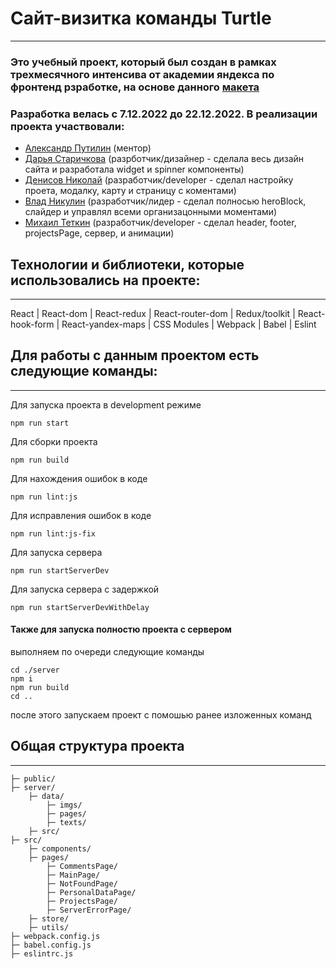 # Сайт-визитка команды Turtle
<hr/>

### Это учебный проект, который был создан в рамках трехмесячного интенсива от академии яндекса по фронтенд рзработке, на основе данного [макета](https://www.figma.com/file/mQUwCKwMvcJVOqo3Ep21OU/%D0%A1%D0%B0%D0%B9%D1%82-%D0%B2%D0%B8%D0%B7%D0%B8%D1%82%D0%BA%D0%B0-%D0%B2%D0%B5%D0%B1-%D1%81%D1%82%D1%83%D0%B4%D0%B8%D0%B8-(%D0%BF%D1%80%D0%BE%D0%B5%D0%BA%D1%82-%D0%B4%D0%BB%D1%8F-%D0%AF%D0%BD%D0%B4%D0%B5%D0%BA%D1%81%D0%B0)?node-id=0%3A1&t=LE1KF4u7OULHTjxM-1)
### Разработка велась с 7.12.2022 до 22.12.2022. В реализации проекта участвовали:
- [Александр Путилин](https://github.com/F0biYA) (ментор)
- [Дарья Старичкова](https://github.com/dstarichkova) (разрботчик/дизайнер - сделала весь дизайн сайта и разработала widget и spinner компоненты)
- [Денисов Николай](https://github.com/Lapxi010) (разработчик/developer - сделал настройку проета, модалку, карту и страницу с коментами)
- [Влад Никулин](https://github.com/Flasck) (разработчик/лидер - сделал полносью heroBlock, слайдер и управлял всеми организацонными моментами)
- [Михаил Теткин](https://github.com/MixelTe) (разработчик/developer - сделал header, footer, projectsPage, сервер, и анимации)

## Технологии и библиотеки, которые использовались на проекте:
<hr/>
React | React-dom | React-redux | React-router-dom | Redux/toolkit | React-hook-form | React-yandex-maps | CSS Modules | Webpack | Babel | Eslint

## Для работы с данным проектом есть следующие команды:
<hr/>

Для запуска проекта в development режиме
```
npm run start
```
Для сборки проекта
```
npm run build
```
Для нахождения ошибок в коде 
```
npm run lint:js
```
Для исправления ошибок в коде
```
npm run lint:js-fix
```
Для запуска сервера
```
npm run startServerDev
```
Для запуска сервера с задержкой
```
npm run startServerDevWithDelay
```
#### Также для запуска полностю проекта с сервером
выполняем по очереди следующие команды
```
cd ./server
npm i
npm run build
cd ..
```
после этого запускаем проект с помошью ранее изложенных команд


## Общая структура проекта
<hr/>

    ├─ public/              
    ├─ server/ 
        ├─ data/  
            ├─ imgs/
            ├─ pages/
            ├─ texts/
        ├─ src/
    ├─ src/
        ├─ components/        
        ├─ pages/        
            ├─ CommentsPage/
            ├─ MainPage/
            ├─ NotFoundPage/
            ├─ PersonalDataPage/
            ├─ ProjectsPage/
            ├─ ServerErrorPage/
        ├─ store/   
        ├─ utils/    
    ├─ webpack.config.js    
    ├─ babel.config.js
    ├─ eslintrc.js




